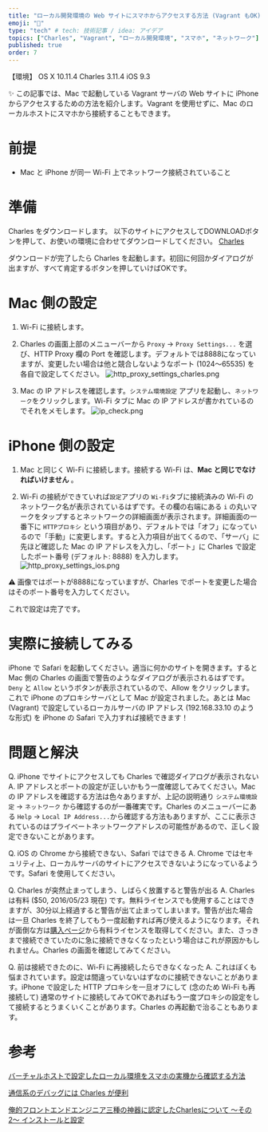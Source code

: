 ```yaml
---
title: "ローカル開発環境の Web サイトにスマホからアクセスする方法 (Vagrant もOK)"
emoji: "🐡"
type: "tech" # tech: 技術記事 / idea: アイデア
topics: ["Charles", "Vagrant", "ローカル開発環境", "スマホ", "ネットワーク"]
published: true
order: 7
---
```


【環境】
OS X 10.11.4
Charles 3.11.4
iOS 9.3

✨ この記事では、Mac で起動している Vagrant サーバの Web サイトに iPhone からアクセスするための方法を紹介します。Vagrant を使用せずに、Mac のローカルホストにスマホから接続することもできます。

# 前提
* Mac と iPhone が同一 Wi-Fi 上でネットワーク接続されていること

# 準備
Charles をダウンロードします。
以下のサイトにアクセスしてDOWNLOADボタンを押して、お使いの環境に合わせてダウンロードしてください。
[Charles](http://www.charlesproxy.com/)

ダウンロードが完了したら Charles を起動します。初回に何回かダイアログが出ますが、すべて肯定するボタンを押していけばOKです。

# Mac 側の設定
1. Wi-Fi に接続します。

2. Charles の画面上部のメニューバーから `Proxy` -> `Proxy Settings...` を選び、HTTP Proxy 欄の Port を確認します。デフォルトでは8888になっていますが、変更したい場合は他と競合しないようなポート (1024〜65535) を各自で設定してください。
![http_proxy_settings_charles.png](https://qiita-image-store.s3.amazonaws.com/0/113895/0dd5e120-2225-285d-ce88-881f0f023e83.png)

3. Mac の IP アドレスを確認します。`システム環境設定` アプリを起動し、`ネットワーク`をクリックします。Wi-Fi タブに Mac の IP アドレスが書かれているのでそれをメモします。
![ip_check.png](https://qiita-image-store.s3.amazonaws.com/0/113895/723f565f-887f-79e7-7039-beee87071bd3.png)

# iPhone 側の設定
1. Mac と同じく Wi-Fi に接続します。接続する Wi-Fi は、**Mac と同じでなければいけません** 。

2. Wi-Fi の接続ができていれば`設定`アプリの `Wi-Fi`タブに接続済みの Wi-Fi のネットワーク名が表示されているはずです。その欄の右端にある `i` の丸いマークをタップするとネットワークの詳細画面が表示されます。詳細画面の一番下に `HTTPプロキシ` という項目があり、デフォルトでは「オフ」になっているので「手動」に変更します。すると入力項目が出てくるので、「サーバ」に先ほど確認した Mac の IP アドレスを入力し、「ポート」に Charles で設定したポート番号 (デフォルト: 8888) を入力します。
![http_proxy_settings_ios.png](https://qiita-image-store.s3.amazonaws.com/0/113895/48e105a1-e63e-37a8-8fd3-f4ef20830ca6.png)

⚠️ 画像ではポートが8888になっていますが、Charles でポートを変更した場合はそのポート番号を入力してください。

これで設定は完了です。

# 実際に接続してみる
iPhone で Safari を起動してください。適当に何かのサイトを開きます。すると Mac 側の Charles の画面で警告のようなダイアログが表示されるはずです。`Deny` と `Allow` というボタンが表示されているので、Allow をクリックします。これで iPhone のプロキシサーバとして Mac が設定されました。あとは Mac (Vagrant) で設定しているローカルサーバの IP アドレス (192.168.33.10 のような形式) を iPhone の Safari で入力すれば接続できます！

# 問題と解決
Q. iPhone でサイトにアクセスしても Charles で確認ダイアログが表示されない
A. IP アドレスとポートの設定が正しいかもう一度確認してみてください。Mac の IP アドレスを確認する方法は色々ありますが、上記の説明通り `システム環境設定` -> `ネットワーク` から確認するのが一番確実です。Charles のメニューバーにある `Help` -> `Local IP Address...`から確認する方法もありますが、ここに表示されているのはプライベートネットワークアドレスの可能性があるので、正しく設定できないことがあります。

Q. iOS の Chrome から接続できない、Safari ではできる
A. Chrome ではセキュリティ上、ローカルサーバのサイトにアクセスできないようになっているようです。Safari を使用してください。

Q. Charles が突然止まってしまう、しばらく放置すると警告が出る
A. Charles は有料 ($50, 2016/05/23 現在) です。無料ライセンスでも使用することはできますが、30分以上経過すると警告が出て止まってしまいます。警告が出た場合は一旦 Charles を終了してもう一度起動すれば再び使えるようになります。それが面倒な方は[購入ページ](http://www.charlesproxy.com/buy/)から有料ライセンスを取得してください。また、さっきまで接続できていたのに急に接続できなくなったという場合はこれが原因かもしれません。Charles の画面を確認してみてください。

Q. 前は接続できたのに、Wi-Fi に再接続したらできなくなった
A. これはぼくも悩まされています。設定は間違っていないはずなのに接続できないことがあります。iPhone で設定した HTTP プロキシを一旦オフにして (念のため Wi-Fi も再接続して) 通常のサイトに接続してみてOKであればもう一度プロキシの設定をして接続するとうまくいくことがあります。Charles の再起動で治ることもあります。

# 参考
[バーチャルホストで設定したローカル環境をスマホの実機から確認する方法](http://qiita.com/komeda/items/90e2ac07a8b1d5d1d44b)

[通信系のデバッグには Charles が便利](http://qiita.com/usagimaru/items/d340e87da98e62f99b60)

[俺的フロントエンドエンジニア三種の神器に認定したCharlesについて 〜その2〜 インストールと設定](http://qiita.com/dayoshix/items/d02e46b033b8f7d9f471)
